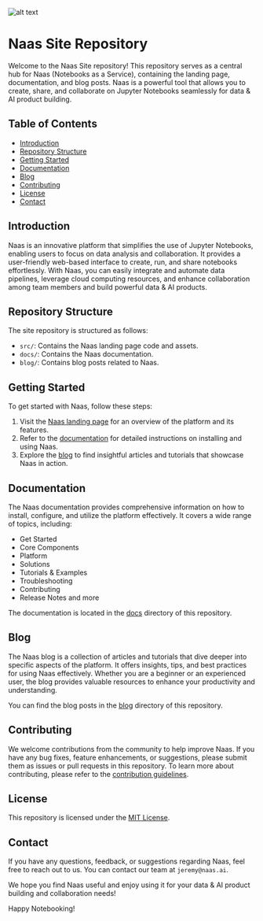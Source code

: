 
![alt text](https://media.discordapp.net/attachments/1084579666175729694/1107594801236422676/jeymassa_a_futurist_cover_for_naas_universal_data__ai_platform__34471e43-bbfe-4552-af19-44c20ceeded9.png?width=2180&height=1246)

# Naas Site Repository

Welcome to the Naas Site repository! This repository serves as a central hub for Naas (Notebooks as a Service), containing the landing page, documentation, and blog posts. Naas is a powerful tool that allows you to create, share, and collaborate on Jupyter Notebooks seamlessly for data & AI product building.

## Table of Contents

- [Introduction](#introduction)
- [Repository Structure](#repository-structure)
- [Getting Started](#getting-started)
- [Documentation](#documentation)
- [Blog](#blog)
- [Contributing](#contributing)
- [License](#license)
- [Contact](#contact)

## Introduction

Naas is an innovative platform that simplifies the use of Jupyter Notebooks, enabling users to focus on data analysis and collaboration. It provides a user-friendly web-based interface to create, run, and share notebooks effortlessly. With Naas, you can easily integrate and automate data pipelines, leverage cloud computing resources, and enhance collaboration among team members and build powerful data & AI products.

## Repository Structure

The site repository is structured as follows:

- `src/`: Contains the Naas landing page code and assets.
- `docs/`: Contains the Naas documentation.
- `blog/`: Contains blog posts related to Naas.

## Getting Started

To get started with Naas, follow these steps:

1. Visit the [Naas landing page](./site/pages/index.js) for an overview of the platform and its features.
2. Refer to the [documentation](./site/docs) for detailed instructions on installing and using Naas.
3. Explore the [blog](./blog) to find insightful articles and tutorials that showcase Naas in action.

## Documentation

The Naas documentation provides comprehensive information on how to install, configure, and utilize the platform effectively. It covers a wide range of topics, including:

- Get Started
- Core Components
- Platform
- Solutions
- Tutorials & Examples
- Troubleshooting
- Contributing
- Release Notes
and more 

The documentation is located in the [docs](./site/docs) directory of this repository.

## Blog

The Naas blog is a collection of articles and tutorials that dive deeper into specific aspects of the platform. It offers insights, tips, and best practices for using Naas effectively. Whether you are a beginner or an experienced user, the blog provides valuable resources to enhance your productivity and understanding.

You can find the blog posts in the [blog](./site/blog) directory of this repository.

## Contributing

We welcome contributions from the community to help improve Naas. If you have any bug fixes, feature enhancements, or suggestions, please submit them as issues or pull requests in this repository. To learn more about contributing, please refer to the [contribution guidelines](http://site.localhost/docs/category/contributing).

## License

This repository is licensed under the [MIT License](LICENSE).

## Contact

If you have any questions, feedback, or suggestions regarding Naas, feel free to reach out to us. You can contact our team at `jeremy@naas.ai`.

We hope you find Naas useful and enjoy using it for your data & AI product building and collaboration needs!

Happy Notebooking!
